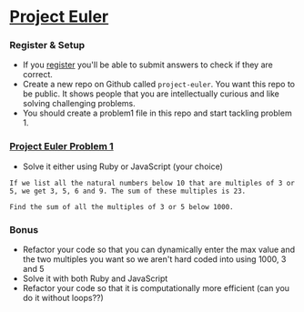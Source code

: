 # [Project Euler](http://projecteuler.net/about)

### Register & Setup
* If you [register](http://projecteuler.net/register) you'll be able to submit answers to check if they are correct.
* Create a new repo on Github called `project-euler`. You want this repo to be public. It shows people that you are intellectually curious and like solving challenging problems.
* You should create a problem1 file in this repo and start tackling problem 1.

### [Project Euler Problem 1](http://projecteuler.net/problem=1)
* Solve it either using Ruby or JavaScript (your choice)

```
If we list all the natural numbers below 10 that are multiples of 3 or 5, we get 3, 5, 6 and 9. The sum of these multiples is 23.

Find the sum of all the multiples of 3 or 5 below 1000.
```

### Bonus
* Refactor your code so that you can dynamically enter the max value and the two multiples you want so we aren't hard coded into using 1000, 3 and 5
* Solve it with both Ruby and JavaScript
* Refactor your code so that it is computationally more efficient (can you do it without loops??)